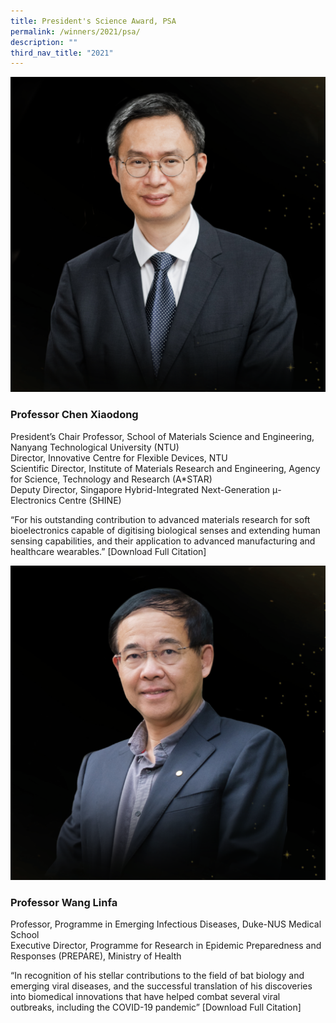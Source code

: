 ```yaml
---
title: President's Science Award, PSA
permalink: /winners/2021/psa/
description: ""
third_nav_title: "2021"
---
```

![Professor Chen Xiaodong](/images/Winners/2021/Chen%20XiaoDong.png)
### **Professor Chen Xiaodong**
President’s Chair Professor, School of Materials Science and Engineering, Nanyang Technological University (NTU)  
Director, Innovative Centre for Flexible Devices, NTU  
Scientific Director, Institute of Materials Research and Engineering, Agency for Science, Technology and Research (A\*STAR)  
Deputy Director, Singapore Hybrid-Integrated Next-Generation μ-Electronics Centre (SHINE)  

“For his outstanding contribution to advanced materials research for soft bioelectronics capable of digitising biological senses and extending human sensing capabilities, and their application to advanced manufacturing and healthcare wearables.”
[Download Full Citation]
   
	 
	 

![Professor Wang Linfa](/images/Winners/2021/Wang%20Linfa.png)
### **Professor Wang Linfa**
Professor, Programme in Emerging Infectious Diseases, Duke-NUS Medical School  
Executive Director, Programme for Research in Epidemic Preparedness and Responses (PREPARE), Ministry of Health  

“In recognition of his stellar contributions to the field of bat biology and emerging viral diseases, and the successful translation of his discoveries into biomedical innovations that have helped combat several viral outbreaks, including the COVID-19 pandemic” 
[Download Full Citation]